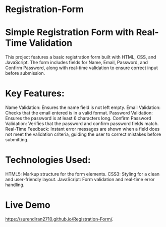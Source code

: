 # Registration-Form

# Simple Registration Form with Real-Time Validation

This project features a basic registration form built with HTML, CSS, and JavaScript. The form includes fields for Name, Email, Password, and Confirm Password, along with real-time validation to ensure correct input before submission.

# Key Features:

Name Validation: Ensures the name field is not left empty.
Email Validation: Checks that the email entered is in a valid format.
Password Validation: Ensures the password is at least 6 characters long.
Confirm Password Validation: Verifies that the password and confirm password fields match.
Real-Time Feedback: Instant error messages are shown when a field does not meet the validation criteria, guiding the user to correct mistakes before submitting.

# Technologies Used:

HTML5: Markup structure for the form elements.
CSS3: Styling for a clean and user-friendly layout.
JavaScript: Form validation and real-time error handling.

# Live Demo
https://surendiran2710.github.io/Registration-Form/.
